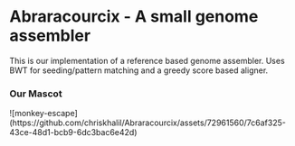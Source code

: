 # Abraracourcix - A small genome assembler
This is our implementation of a reference based genome assembler.
Uses BWT for seeding/pattern matching and a greedy score based aligner.

<h3>Our Mascot</h3>
![monkey-escape](https://github.com/chriskhalil/Abraracourcix/assets/72961560/7c6af325-43ce-48d1-bcb9-6dc3bac6e42d)
